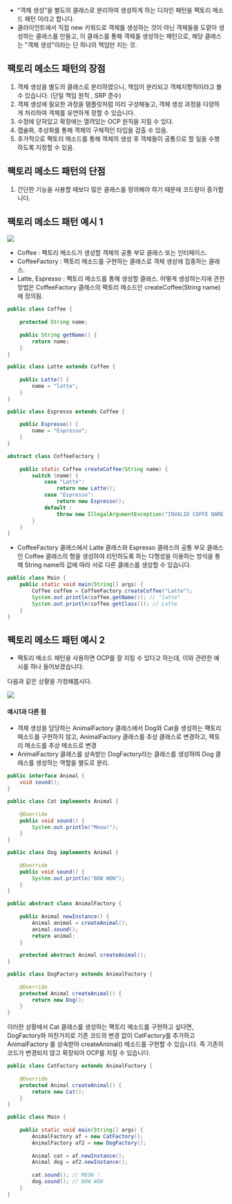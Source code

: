 - "객체 생성"을 별도의 클래스로 분리하여 생성하게 하는 디자인 패턴을 팩토리 메소드 패턴 이라고 합니다.
- 클라이언트에서 직접 new 키워드로 객체를 생성하는 것이 아닌 객체들을 도맡아 생성하는 클래스를 만들고, 이 클래스를 통해 객체를 생성하는 패턴으로,  해당 클래스는 "객체 생성"이라는 단 하나의 책임만 지는 것.

## 팩토리 메소드 패턴의 장점

1. 객체 생성을 별도의 클래스로 분리하였으니, 책임이 분리되고 객체지향적이라고 볼 수 있습니다. (단일 책임 원칙 , SRP 준수)
2. 객체 생성에 필요한 과정을 템플릿처럼 미리 구성해놓고, 객체 생성 과정을 다양하게 처리하여 객체를 유연하게 정할 수 있습니다.
3. 수정에 닫혀있고 확장에는 열려있는 OCP 원칙을 지킬 수 있다.
4. 캡슐화, 추상화를 통해 객체의 구체적인 타입을 감출 수 있음.
5. 추가적으로 팩토리 메소드를 통해 객체의 생성 후 객체들이 공통으로 할 일을 수행하도록 지정할 수 있음.



## 팩토리 메소드 패턴의 단점

1. 간단한 기능을 사용할 때보다 많은 클래스를 정의해야 하기 때문에 코드량이 증가합니다.


## 팩토리 메소드 패턴 예시 1

![](https://blog.kakaocdn.net/dn/dYzrdG/btsHLw4IDpQ/YcCjPhJN9TTsNyVwxXUmTk/img.png)

- Coffee : 팩토리 메소드가 생성할 객체의 공통 부모 클래스 또는 인터페이스.
- CoffeeFactory : 팩토리 메소드를 구현하는 클래스로 객체 생성에 집중하는 클래스.
- Latte, Espresso : 팩토리 메소드를 통해 생성할 클래스. 어떻게 생성하는지에 관한 방법은 CoffeeFactory 클래스의 팩토리 메소드인 createCoffee(String name) 에 정의됨.


```java
public class Coffee {  
  
    protected String name;  
  
    public String getName() {  
        return name;  
    }  
}
```

```java
public class Latte extends Coffee {  
  
    public Latte() {  
        name = "latte";  
    }  
}
```

```java
public class Espresso extends Coffee {  
  
    public Espresso() {  
        name = "Espresso";  
    }  
}
```


```java
abstract class CoffeeFactory {  
  
    public static Coffee createCoffee(String name) {  
        switch (name) {  
            case "Latte":  
                return new Latte();  
            case "Espresso":  
                return new Espresso();  
            default :  
                throw new IllegalArgumentException("INVALID COFFE NAME EXCEPTION");  
        }  
    }  
}
```

- CoffeeFactory 클래스에서 Latte 클래스와 Espresso 클래스의 공통 부모 클래스인 Coffee 클래스의 형을 생성하여 리턴하도록 하는 다형성을 이용하는 방식을 통해 String name의 값에 따라 서로 다른 클래스를 생성할 수 있습니다.

```java
public class Main {  
    public static void main(String[] args) {  
        Coffee coffee = CoffeeFactory.createCoffee("Latte");  
        System.out.println(coffee.getName()); // "latte"  
        System.out.println(coffee.getClass()); // Latte  
    }  
}
```


## 팩토리 메소드 패턴 예시 2

- 팩토리 메소드 패턴을 사용하면 OCP를 잘 지킬 수 있다고 하는데, 이와 관련한 예시를 하나 들어보겠습니다.

다음과 같은 상황을 가정해봅시다.

![](https://blog.kakaocdn.net/dn/ZTIqN/btsHLNrEeF1/q40wPg4Q5beXEDvkO8IsV1/img.png)

#### 예시1과 다른 점 

- 객체 생성을 담당하는 AnimalFactory 클래스에서 Dog와 Cat을 생성하는 팩토리 메소드를 구현하지 않고, AnimalFactory 클래스를 추상 클래스로 변경하고, 팩토리 메소드를 추상 메소드로 변경
- AnimalFactory 클래스를 상속받는 DogFactory라는 클래스를 생성하여 Dog 클래스를 생성하는 역할을 별도로 분리.

```java
public interface Animal {  
    void sound();  
}
```

```java
public class Cat implements Animal {  
  
    @Override  
    public void sound() {  
        System.out.println("Meow!");  
    }  
}
```

```java
public class Dog implements Animal {  
  
    @Override  
    public void sound() {  
        System.out.println("BOW WOW");  
    }  
}
```


```java
public abstract class AnimalFactory {  
  
    public Animal newInstance() {  
        Animal animal = createAnimal();  
        animal.sound();  
        return animal;  
    }  
  
    protected abstract Animal createAnimal();  
}
```


```java
public class DogFactory extends AnimalFactory {  
  
    @Override  
    protected Animal createAnimal() {  
        return new Dog();  
    }  
}
```

이러한 상황에서 Cat 클래스를 생성하는 팩토리 메소드를 구현하고 싶다면, DogFactory와 마찬가지로 기존 코드의 변경 없이 CatFactory를 추가하고 AnimalFactory 를 상속받아 createAnimal() 메소드를 구현할 수 있습니다. 즉 기존의 코드가 변경되지 않고 확장되어 OCP를 지킬 수 있습니다.

```java
public class CatFactory extends AnimalFactory {  
  
    @Override  
    protected Animal createAnimal() {  
        return new Cat();  
    }  
}
```


```java
public class Main {  
  
    public static void main(String[] args) {  
        AnimalFactory af = new CatFactory();  
        AnimalFactory af2 = new DogFactory();  
  
        Animal cat = af.newInstance();  
        Animal dog = af2.newInstance();  
  
        cat.sound(); // MEOW !  
        dog.sound(); // BOW WOW  
    }  
}
```